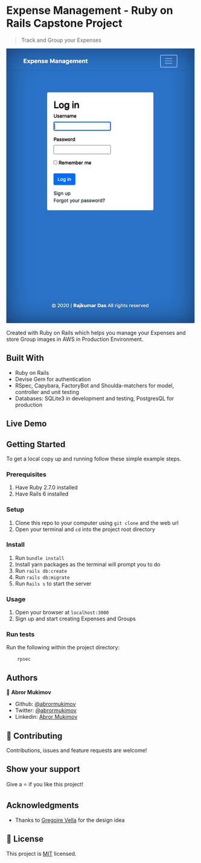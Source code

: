 # Expense Management - Ruby on Rails Capstone Project

> Track and Group your Expenses

![screenshot](app/assets/images/Login.png)


Created with Ruby on Rails which helps you manage your Expenses and store Group images in AWS in Production Environment.

## Built With

- Ruby on Rails
- Devise Gem for authentication
- RSpec, Capybara, FactoryBot and Shoulda-matchers for model, controller and unit testing
- Databases: SQLite3 in development and testing, PostgresQL for production

## Live Demo

## Getting Started

To get a local copy up and running follow these simple example steps.

### Prerequisites

1. Have Ruby 2.7.0 installed
2. Have Rails 6 installed

### Setup

1. Clone this repo to your computer using <code>git clone</code> and the web url
2. Open your terminal and <code>cd</code> into the project root directory

### Install

1. Run <code>bundle install</code>
2. Install yarn packages as the terminal will prompt you to do
3. Run <code>rails db:create</code>
4. Run <code>rails db:migrate</code>
5. Run <code>Rails s</code> to start the server

### Usage

1. Open your browser at <code>localhost:3000</code>
2. Sign up and start creating Expenses and Groups

### Run tests

Run the following within the project directory:

```
    rpsec
```

## Authors

👤 **Abror Mukimov**

- Github: [@abrormukimov](https://github.com/abrormukimov)
- Twitter: [@abrormukimov](https://twitter.com/abrormukimov)
- Linkedin: [Abror Mukimov](https://www.linkedin.com/in/abror-mukimov/)

## 🤝 Contributing

Contributions, issues and feature requests are welcome!

## Show your support

Give a ⭐️ if you like this project!

## Acknowledgments

- Thanks to [Gregoire Vella](https://www.behance.net/gregoirevellaDesign) for the design idea

## 📝 License

This project is [MIT](lic.url) licensed.